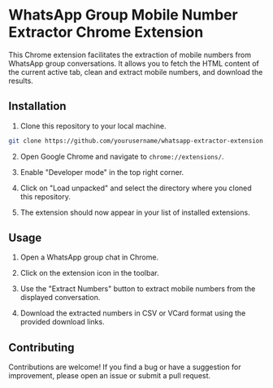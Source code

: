 # WhatsApp Group Mobile Number Extractor Chrome Extension

This Chrome extension facilitates the extraction of mobile numbers from WhatsApp group conversations. It allows you to fetch the HTML content of the current active tab, clean and extract mobile numbers, and download the results.

## Installation

1. Clone this repository to your local machine.

```bash
git clone https://github.com/yourusername/whatsapp-extractor-extension.git 
 ```

2.  Open Google Chrome and navigate to `chrome://extensions/`.
    
3.  Enable "Developer mode" in the top right corner.
    
4.  Click on "Load unpacked" and select the directory where you cloned this repository.
    
5.  The extension should now appear in your list of installed extensions.
    

## Usage

1.  Open a WhatsApp group chat in Chrome.
    
2.  Click on the extension icon in the toolbar.
        
3.  Use the "Extract Numbers" button to extract mobile numbers from the displayed conversation.
    
4.  Download the extracted numbers in CSV or VCard format using the provided download links.
    

## Contributing

Contributions are welcome! If you find a bug or have a suggestion for improvement, please open an issue or submit a pull request.
